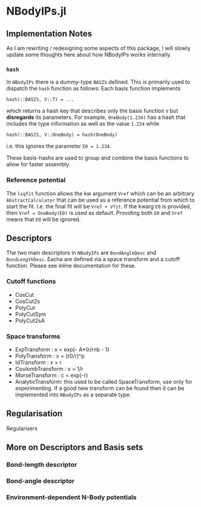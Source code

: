 # NBodyIPs.jl

<!--
[![Build Status](https://travis-ci.org/cortner/NBodyIPs.jl.svg?branch=master)](https://travis-ci.org/cortner/NBodyIPs.jl)

[![Coverage Status](https://coveralls.io/repos/cortner/NBodyIPs.jl/badge.svg?branch=master&service=github)](https://coveralls.io/github/cortner/NBodyIPs.jl?branch=master)

[![codecov.io](http://codecov.io/github/cortner/NBodyIPs.jl/coverage.svg?branch=master)](http://codecov.io/github/cortner/NBodyIPs.jl?branch=master)
-->


## Implementation Notes

As I am rewriting / redesigning some aspects of this package, I will slowly
update some thoughts here about how NBodyIPs works internally.


### `hash`

In `NBodyIPs` there is a dummy-type `BASIS` defined. This is primarily used
to dispatch the `hash` function as follows: Each basis function implements
```
hash(::BASIS, V::T) = ...
```
which returns a hash key that describes only the basis function `V`
but **disregards** its parameters. For example, `OneBody(1.234)` has a
hash that includes the type information as well as the value `1.234` while
```
hash(::BASIS, V::OneBody) = hash(OneBody)
```
i.e. this ignores the parameter `E0 = 1.234`.

These basis-hashs are used to group and combine the basis functions to
allow for faster assembly.


### Reference potential

The `lsqfit` function allows the kw argument `Vref` which can be an arbitrary
`AbstractCalculator` that can be used as a reference potential from which to
start the fit. I.e. the final fit will be `Vref + Vfit`. If the
kwarg `E0` is provided, then `Vref = OneBody(E0)` is used as default.
Providing both `E0` and `Vref` means that `E0` will be ignored.

## Descriptors

The two main descriptors in `NBodyIPs` are `BondAngleDesc` and `BondLengthDesc`.
Eacha are defined via a space transform and a cutoff function. Please
see inline documentation for these.

### Cutoff functions

* CosCut
* CosCut2s
* PolyCut
* PolyCutSym
* PolyCut2sA

### Space transforms

* ExpTransform : x = exp(- A*(r/rnb - 1)
* PolyTransform : x = (r0/r)^p
* IdTransform : x = r
* CoulombTransform : x = 1/r
* MorseTransform : c = exp(-r)
* AnalyticTransform: this used to be called SpaceTransform, use only for experimenting. If a good new transform can be found then it can be implemented into `NBodyIPs` as a separate type.

## Regularisation

Regularisers


## More on Descriptors and Basis sets

### Bond-length descriptor

### Bond-angle descriptor

### Environment-dependent N-Body potentials




<!--

TODO
 * regularisation
 * partial data
    - unclear this is a good idea, leave for now
 * LASSO              >>> Genevieve
 * sparse grid basis  >>> with Genevieve next week??

Mess around at night:
 * W fit
 * Al fit
 * Si fit => or not

Big ones
 * environment dependence for fullsymm
 * bond-angle potentials + environment dependence

-->
